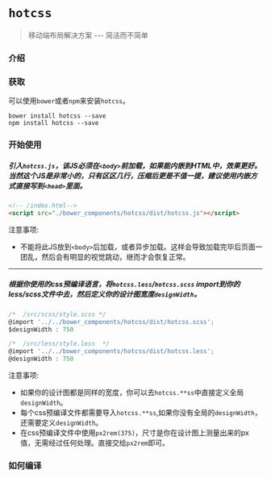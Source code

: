 # `hotcss`
> 移动端布局解决方案  --- 简洁而不简单

### 介绍

### 获取
可以使用`bower`或者`npm`来安装`hotcss`。
```
bower install hotcss --save
npm install hotcss --save
```

### 开始使用
#####  引入`hotcss.js`，该JS必须在`<body>`前加载，如果能内嵌到HTML中，效果更好。当然这个JS是非常小的，只有区区几行，压缩后更是不值一提，建议使用内嵌方式直接写到`<head>`里面。
```html
<!-- /index.html-->
<script src="./bower_components/hotcss/dist/hotcss.js"></script>
```
注意事项:
- 不能将此JS放到`<body>`后加载，或者异步加载。这样会导致加载完毕后页面一团乱，然后会有明显的视觉跳动，继而才会恢复正常。

------
##### 根据你使用的css预编译语言，将`hotcss.less`/`hotcss.scss` import到你的less/scss文件中去，然后定义你的设计图宽度`designWidth`。
```javascript
/*	/src/scss/style.scss */
@import '../../bower_components/hotcss/dist/hotcss.scss';
$designWidth : 750
```

```javascript
/*	/src/less/style.less  */
@import '../../bower_components/hotcss/dist/hotcss.less';
@designWidth : 750
```
注意事项:
- 如果你的设计图都是同样的宽度，你可以去`hotcss.**ss`中直接定义全局`designWidth`。
- 每个css预编译文件都需要导入`hotcss.**ss`,如果你没有全局的`designWidth`，还需要定义`designWidth`。
- 在css预编译文件中使用`px2rem(375)`，尺寸是你在设计图上测量出来的px值，无需经过任何处理。直接交给`px2rem`即可。

### 如何编译

